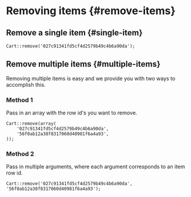 # Removing items {#remove-items}

## Remove a single item {#single-item}

	Cart::remove('027c91341fd5cf4d2579b49c4b6a90da');

## Remove multiple items {#multiple-items}

Removing multiple items is easy and we provide you with two ways to accomplish this.

### Method 1

Pass in an array with the row id's you want to remove.

	Cart::remove(array(
		'027c91341fd5cf4d2579b49c4b6a90da',
		'56f0ab12a38f8317060d40981f6a4a93',
	));

### Method 2

Pass in multiple arguments, where each argument corresponds to an item row id.

	Cart::remove('027c91341fd5cf4d2579b49c4b6a90da', '56f0ab12a38f8317060d40981f6a4a93');

